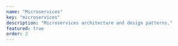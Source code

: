 ```yaml
---
name: "Microservices"
key: "microservices"
description: "Microservices architecture and design patterns."
featured: true
order: 2
---
```

